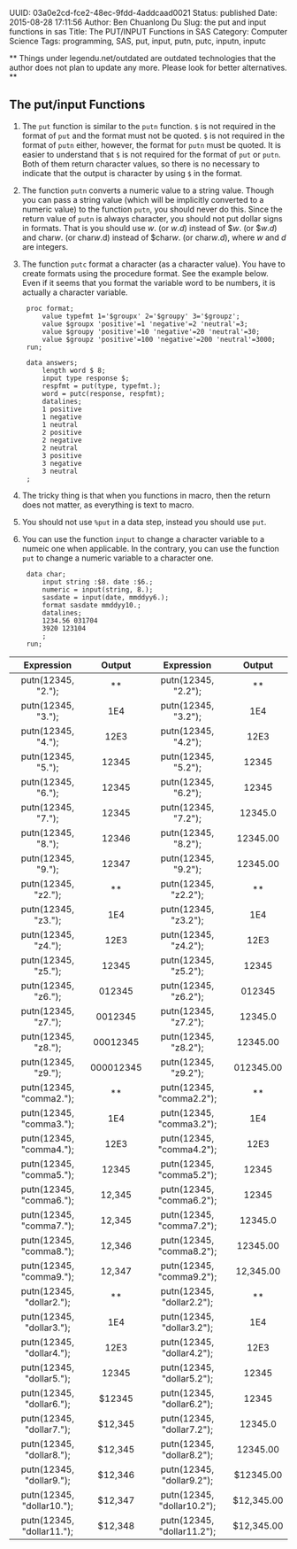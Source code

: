 UUID: 03a0e2cd-fce2-48ec-9fdd-4addcaad0021
Status: published
Date: 2015-08-28 17:11:56
Author: Ben Chuanlong Du
Slug: the put and input functions in sas
Title: The PUT/INPUT Functions in SAS
Category: Computer Science
Tags: programming, SAS, put, input, putn, putc, inputn, inputc

**
Things under legendu.net/outdated are outdated technologies 
that the author does not plan to update any more. 
Please look for better alternatives.
**


## The put/input Functions 
1. The `put` function is similar to the `putn` function. 
`$` is not required in the format of `put` and the format must not be quoted.
`$` is not required in the format of `putn` either,
however, the format for `putn` must be quoted. 
It is easier to understand that `$` is not required for the format of `put` or `putn`.
Both of them return character values, 
so there is no necessary to indicate that the output is character 
by using `$` in the format.

2. The function `putn` converts a numeric value to a string value.
Though you can pass a string value 
(which will be implicitly converted to a numeric value) to the function `putn`,
you should never do this.
Since the return value of `putn` is always character,
you should not put dollar signs in formats.
That is you should use $w$. (or $w.d$) instead of \$$w$. (or \$$w.d$)
and char$w$. (or char$w$.d) instead of \$char$w$. (or char$w$.$d$),
where $w$ and $d$ are integers.


3. The function `putc` format a character (as a character value).
You have to create formats using the procedure format.
See the example below.
Even if it seems that you format the variable word to be numbers,
it is actually a character variable.

        proc format;
            value typefmt 1='$groupx' 2='$groupy' 3='$groupz';
            value $groupx 'positive'=1 'negative'=2 'neutral'=3;
            value $groupy 'positive'=10 'negative'=20 'neutral'=30;
            value $groupz 'positive'=100 'negative'=200 'neutral'=3000;
        run;

        data answers;
            length word $ 8;
            input type response $;
            respfmt = put(type, typefmt.);
            word = putc(response, respfmt);
            datalines;
            1 positive
            1 negative
            1 neutral
            2 positive
            2 negative
            2 neutral
            3 positive
            3 negative
            3 neutral
        ;

3. The tricky thing is that when you functions in macro, 
then the return does not matter,
as everything is text to macro. 

3. You should not use `%put` in a data step, 
instead you should use `put`.


2. You can use the function `input` 
to change a character variable to a numeic one when applicable.
In the contrary, 
you can use the function `put` to change a numeric variable to a character one.

        data char;
            input string :$8. date :$6.;
            numeric = input(string, 8.);
            sasdate = input(date, mmddyy6.);
            format sasdate mmddyy10.; 
            datalines;
            1234.56 031704
            3920 123104
            ;
        run;

|Expression|Output|Expression|Output|
|:----------:|:------:|:----------:|:------:|
|putn(12345, "2.");|**|putn(12345, "2.2");|**|
|putn(12345, "3.");|1E4|putn(12345, "3.2");|1E4|
|putn(12345, "4.");|12E3|putn(12345, "4.2");|12E3|
|putn(12345, "5.");|12345|putn(12345, "5.2");|12345|
|putn(12345, "6.");|12345|putn(12345, "6.2");|12345|
|putn(12345, "7.");|12345|putn(12345, "7.2");|12345.0|
|putn(12345, "8.");|12346|putn(12345, "8.2");|12345.00|
|putn(12345, "9.");|12347|putn(12345, "9.2");|12345.00|
|putn(12345, "z2.");|**|putn(12345, "z2.2");|**|
|putn(12345, "z3.");|1E4|putn(12345, "z3.2");|1E4|
|putn(12345, "z4.");|12E3|putn(12345, "z4.2");|12E3|
|putn(12345, "z5.");|12345|putn(12345, "z5.2");|12345|
|putn(12345, "z6.");|012345|putn(12345, "z6.2");|012345|
|putn(12345, "z7.");|0012345|putn(12345, "z7.2");|12345.0|
|putn(12345, "z8.");|00012345|putn(12345, "z8.2");|12345.00|
|putn(12345, "z9.");|000012345|putn(12345, "z9.2");|012345.00|
|putn(12345, "comma2.");|**|putn(12345, "comma2.2");|**|
|putn(12345, "comma3.");|1E4|putn(12345, "comma3.2");|1E4|
|putn(12345, "comma4.");|12E3|putn(12345, "comma4.2");|12E3|
|putn(12345, "comma5.");|12345|putn(12345, "comma5.2");|12345|
|putn(12345, "comma6.");|12,345|putn(12345, "comma6.2");|12345|
|putn(12345, "comma7.");|12,345|putn(12345, "comma7.2");|12345.0|
|putn(12345, "comma8.");|12,346|putn(12345, "comma8.2");|12345.00|
|putn(12345, "comma9.");|12,347|putn(12345, "comma9.2");|12,345.00|
|putn(12345, "dollar2.");|**|putn(12345, "dollar2.2");|**|
|putn(12345, "dollar3.");|1E4|putn(12345, "dollar3.2");|1E4|
|putn(12345, "dollar4.");|12E3|putn(12345, "dollar4.2");|12E3|
|putn(12345, "dollar5.");|12345|putn(12345, "dollar5.2");|12345|
|putn(12345, "dollar6.");|$12345|putn(12345, "dollar6.2");|12345|
|putn(12345, "dollar7.");|$12,345|putn(12345, "dollar7.2");|12345.0|
|putn(12345, "dollar8.");|$12,345|putn(12345, "dollar8.2");|12345.00|
|putn(12345, "dollar9.");|$12,346|putn(12345, "dollar9.2");|$12345.00|
|putn(12345, "dollar10.");|$12,347|putn(12345, "dollar10.2");|$12,345.00|
|putn(12345, "dollar11.");|$12,348|putn(12345, "dollar11.2");|$12,345.00|
